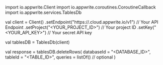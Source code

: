 import io.appwrite.Client
import io.appwrite.coroutines.CoroutineCallback
import io.appwrite.services.TablesDb

val client = Client()
    .setEndpoint("https://<REGION>.cloud.appwrite.io/v1") // Your API Endpoint
    .setProject("<YOUR_PROJECT_ID>") // Your project ID
    .setKey("<YOUR_API_KEY>") // Your secret API key

val tablesDB = TablesDb(client)

val response = tablesDB.deleteRows(
    databaseId = "<DATABASE_ID>",
    tableId = "<TABLE_ID>",
    queries = listOf() // optional
)
